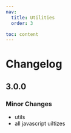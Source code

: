```yaml
---
nav:
  title: Utilities
  order: 3

toc: content
---
```


# Changelog

## 3.0.0

### Minor Changes

- utils
- all javascript uiltizes
